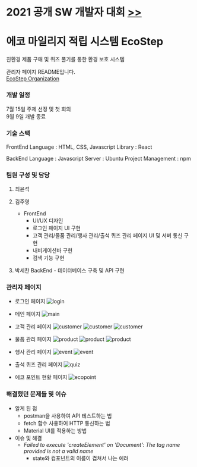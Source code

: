 # 2021 공개 SW 개발자 대회 <a href="https://www.oss.kr/dev_competition"> >> </a>

# 에코 마일리지 적립 시스템 EcoStep

친환경 제품 구매 및 퀴즈 풀기를 통한 환경 보호 시스템

관리자 페이지 README입니다.<br/>
<a href="https://github.com/2021echo-friends"> EcoStep Organization </a>


### 개발 일정

7월 15일 주제 선정 및 첫 회의<br/>
9월 9일 개발 종료

### 기술 스택

FrontEnd
Language : HTML, CSS, Javascript
Library : React

BackEnd
Language : Javascript
Server : Ubuntu
Project Management : npm

### 팀원 구성 및 담당

1. 최윤석

2. 김주영
   * FrontEnd
      * UI/UX 디자인
      * 로그인 페이지 UI 구현
      * 고객 관리/물품 관리/행사 관리/출석 퀴즈 관리 페이지 UI 및 서버 통신 구현
      * 내비게이션바 구현
      * 검색 기능 구현

3. 박세찬
   BackEnd - 데이터베이스 구축 및 API 구현


### 관리자 페이지

* 로그인 페이지
![login](./imgs/login.png)


* 메인 페이지
![main](./imgs/mainpage.jpg)


* 고객 관리 페이지
![customer](./imgs/customerMain.jpg)
![customer](./imgs/customerAdd.jpg)
![customer](./imgs/customerEdit.jpg)


* 물품 관리 페이지
![product](./imgs/productMain.jpg)
![product](./imgs/productAdd.jpg)
![product](./imgs/productEdit.jpg)


* 행사 관리 페이지
![event](./imgs/eventMain.jpg)
![event](./imgs/eventAdd.jpg)


* 출석 퀴즈 관리 페이지
![quiz](./imgs/quizMain.jpg)


* 에코 포인트 현황 페이지
![ecopoint](./imgs/ecoPointMain.jpg)


### 해결했던 문제들 및 이슈
* 알게 된 점
   - postman을 사용하여 API 테스트하는 법
   - fetch 함수 사용하여 HTTP 통신하는 법
   - Material UI를 적용하는 방법
* 이슈 및 해결
   * *Failed to execute 'createElement' on 'Document': The tag name provided is not a valid name*
      - state와 컴포넌트의 이름이 겹쳐서 나는 에러

